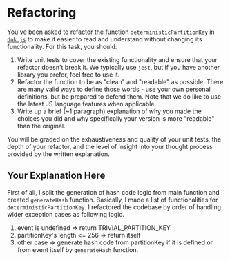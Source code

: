 # Refactoring

You've been asked to refactor the function `deterministicPartitionKey` in [`dpk.js`](dpk.js) to make it easier to read and understand without changing its functionality. For this task, you should:

1. Write unit tests to cover the existing functionality and ensure that your refactor doesn't break it. We typically use `jest`, but if you have another library you prefer, feel free to use it.
2. Refactor the function to be as "clean" and "readable" as possible. There are many valid ways to define those words - use your own personal definitions, but be prepared to defend them. Note that we do like to use the latest JS language features when applicable.
3. Write up a brief (~1 paragraph) explanation of why you made the choices you did and why specifically your version is more "readable" than the original.

You will be graded on the exhaustiveness and quality of your unit tests, the depth of your refactor, and the level of insight into your thought process provided by the written explanation.

## Your Explanation Here
First of all, I split the generation of hash code logic from main function and created `generateHash` function.
Basically, I made a list of functionalities for `deterministicPartitionKey`. I refactored the codebase by order of handling wider exception cases as following logic.
  1. event is undefined => return TRIVIAL_PARTITION_KEY
  2. partitionKey's length <= 256 => return itself
  3. other case => generate hash code from partitionKey if it is defined or from event itself by `generateHash` function.